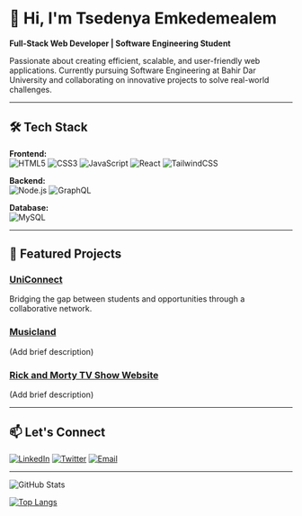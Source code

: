 # 👋 Hi, I'm Tsedenya Emkedemealem

**Full-Stack Web Developer | Software Engineering Student**

Passionate about creating efficient, scalable, and user-friendly web applications. Currently pursuing Software Engineering at Bahir Dar University and collaborating on innovative projects to solve real-world challenges.

---

## 🛠️ Tech Stack

**Frontend:**  
![HTML5](https://img.shields.io/badge/-HTML5-E34F26?style=flat&logo=html5&logoColor=white)
![CSS3](https://img.shields.io/badge/-CSS3-1572B6?style=flat&logo=css3)
![JavaScript](https://img.shields.io/badge/-JavaScript-F7DF1E?style=flat&logo=javascript&logoColor=black)
![React](https://img.shields.io/badge/-React-61DAFB?style=flat&logo=react&logoColor=black)
![TailwindCSS](https://img.shields.io/badge/-TailwindCSS-06B6D4?style=flat&logo=tailwind-css)

**Backend:**  
![Node.js](https://img.shields.io/badge/-Node.js-339933?style=flat&logo=node.js&logoColor=white)
![GraphQL](https://img.shields.io/badge/-GraphQL-E10098?style=flat&logo=graphql)

**Database:**  
![MySQL](https://img.shields.io/badge/-MySQL-4479A1?style=flat&logo=mysql&logoColor=white)

---

## 🌟 Featured Projects

### [UniConnect](https://github.com/yourusername/uniconnect)
Bridging the gap between students and opportunities through a collaborative network.

### [Musicland](https://github.com/yourusername/musicland)
(Add brief description)

### [Rick and Morty TV Show Website](https://github.com/yourusername/rick-morty)
(Add brief description)

---

## 📫 Let's Connect

[![LinkedIn](https://img.shields.io/badge/-LinkedIn-0A66C2?style=flat&logo=linkedin)](your-linkedin-url)
[![Twitter](https://img.shields.io/badge/-Twitter-1DA1F2?style=flat&logo=twitter)](your-twitter-url)
[![Email](https://img.shields.io/badge/-Email-D14836?style=flat&logo=gmail&logoColor=white)](mailto:your-email@example.com)

---

![GitHub Stats](https://github-readme-stats.vercel.app/api?username=yourusername&show_icons=true&theme=radical)

[![Top Langs](https://github-readme-stats.vercel.app/api/top-langs/?username=yourusername&layout=compact&theme=radical)](https://github.com/anuraghazra/github-readme-stats)
